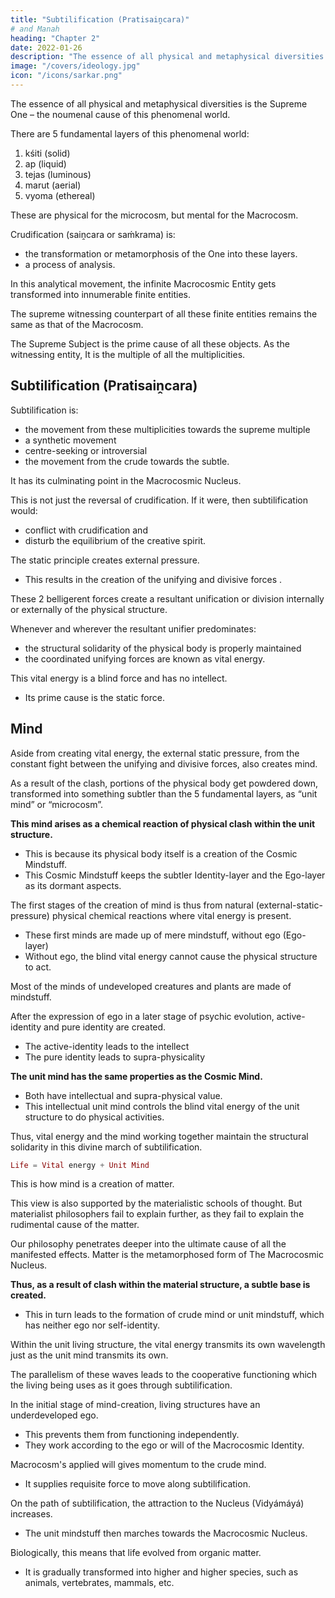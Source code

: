 ```yaml
---
title: "Subtilification (Pratisaiṋcara)"
# and Manah
heading: "Chapter 2"
date: 2022-01-26
description: "The essence of all physical and metaphysical diversities is the Supreme One – the noumenal cause of this phenomenal world."
image: "/covers/ideology.jpg"
icon: "/icons/sarkar.png"
---
```



<!-- The singular Self is the rudimental cause of all the diversities.  -->

The essence of all physical and metaphysical diversities is the Supreme One – the noumenal cause of this phenomenal world.

There are 5 fundamental layers <!-- factors --> of this phenomenal world:

1. kśiti (solid)
2. ap (liquid)
3. tejas (luminous)
4. marut (aerial)
5. vyoma (ethereal)


These are physical for the microcosm, but mental for the Macrocosm. 

Crudification (saiṋcara or saḿkrama) is:
- the transformation or metamorphosis of the One into these layers<!-- factors -->. 
- a process of analysis. 

In this analytical movement, the infinite Macrocosmic Entity <!-- (Niratishaya) --> gets transformed into innumerable finite entities<!-- (sátishaya) -->. 

The supreme witnessing counterpart of all these finite entities remains the same as that of the Macrocosm.

The Supreme Subject is the prime cause of all these objects. As the witnessing entity, It is the multiple of all the multiplicities. 


## Subtilification (Pratisaiṋcara)

Subtilification is:
- the movement from these multiplicities towards the supreme multiple
- a synthetic movement
- centre-seeking or introversial
- the movement from the crude towards the subtle.

It has its culminating point in the Macrocosmic Nucleus. 

This is not just the reversal of crudification<!-- saiṋcara -->. If it were, then subtilification <!-- pratisaiṋcara --> would:
- conflict with crudification <!-- saiṋcara --> and
- disturb the equilibrium of the creative spirit.

The static principle<!-- , or tamoguńa, --> creates external pressure. 
- This results in the creation of the unifying and divisive forces <!-- or energies -->. <!-- interial and exterial forces are created. --> 

These 2 belligerent forces create a resultant unification or division <!-- interial or exterial --> internally or externally of the physical structure. 

Whenever and wherever the resultant <!-- interial --> unifier predominates:
- the structural solidarity of the physical body is properly maintained
- the coordinated unifying <!-- interial --> forces are known as vital energy<!--  or práńáh -->.

This vital energy is a blind force and has no intellect. 
- Its prime cause is the static force. 


## Mind

Aside from creating vital energy, the external static pressure, from the constant fight between the unifying and divisive forces, also creates mind.

As a result of the clash, portions of the physical body get powdered down, transformed into something subtler than the 5 fundamental layers, as “unit mind” or “microcosm”.

**This mind arises as a chemical reaction of physical clash within the unit structure.** 
- This is because its physical body itself is a creation of the Cosmic Mindstuff. 
- This Cosmic Mindstuff keeps the subtler Identity-layer and the Ego-layer as its dormant aspects. 

The first stages of the creation of mind is thus from natural (external-static-pressure) physical chemical reactions where vital energy is present. 
- These first minds are made up of mere mindstuff, without ego (Ego-layer)
- Without ego, the blind vital energy <!--  force práńáh --> cannot cause the <!--  activate the --> physical structure to act. 

Most of the minds of undeveloped creatures and plants are made of mindstuff.

After the expression of ego in a later stage of psychic evolution, active-identity and pure identity are created. 
- The active-identity leads to the intellect
- The pure identity leads to supra-physicality

**The unit mind has the same properties as the Cosmic Mind.**
- Both have intellectual and supra-physical value. 
- This intellectual unit mind controls the blind vital energy <!-- práńáh --> of the unit structure to do physical activities.

<!-- Citta is a metamorphosed form of Cosmic Consciousness. Matter is the crudest manifestation of citta.

The 2 subtler manifestations of Cosmic Consciousness are:
- Mahattattva
- Ahaḿtattva

These are dormant within the scope of citta. -->

<!-- With the help of these subtler stages of mind, that is, with the help of intellectual mind, the blind práńáh is properly controlled.  -->

Thus, vital energy <!-- práńáh --> and the mind working together maintain the structural solidarity in this divine march of subtilification<!-- pratisaiṋcara -->. 

```elixir
Life = Vital energy + Unit Mind
```

This is how <!-- we explain that --> mind is a creation of matter.

<!-- Here is the speciality of the philosophy of Ananda Marga over other philosophies, explaining by a logical and analytical theory that  -->

This view is also supported by the materialistic schools of thought. But materialist philosophers fail to explain further, as they fail to explain the rudimental cause of the matter.

Our philosophy penetrates deeper into the ultimate cause of all the manifested effects. Matter is the metamorphosed form of <!-- Puruśottama -->The Macrocosmic Nucleus.<!--  – the Nucleus Consciousness existing as the noumenal cause. -->

**Thus, as a result of clash within the material structure, a subtle base is created.** 
- This in turn leads to the formation of crude mind or unit mindstuff, which has neither ego <!-- (“I do” or second mental subjectivity) --> nor self-identity. <!--  the first mental subjectivity (“I am”).  -->

Within the unit living structure, <!-- práńáh --> the vital energy transmits its own wavelength just as the unit mind transmits its own.

The parallelism of these waves leads to the cooperative functioning which the living being uses as it goes through subtilification. <!-- proceeds towards the destined path of pratisaiṋcara. -->

In the initial stage of mind-creation, living structures have an underdeveloped ego. 
- This prevents them from functioning independently. 
- They work according to the ego or will of the Macrocosmic Identity. <!--  Cosmic “I”. -->

Macrocosm's applied will gives momentum <!-- (saḿvega) --> to the crude mind. 
- It supplies requisite force to move along subtilification<!-- pratisaiṋcara -->. 

On the path of subtilification<!--  pratisaiṋcara -->, the attraction to the Nucleus (Vidyámáyá) increases. 
- The unit mindstuff then marches towards the Macrocosmic Nucleus<!--  Puruśottama -->.

Biologically, this means that life evolved from organic matter.
- It is gradually transformed into higher and higher species, such as animals, vertebrates, mammals, etc. 
